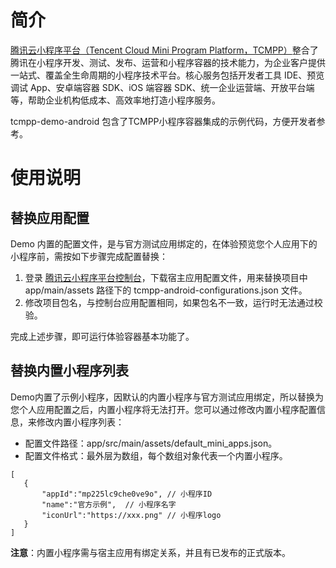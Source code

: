 # 简介

[腾讯云小程序平台（Tencent Cloud Mini Program Platform，TCMPP）](https://cloud.tencent.com/product/tcmpp)整合了腾讯在小程序开发、测试、发布、运营和小程序容器的技术能力，为企业客户提供一站式、覆盖全生命周期的小程序技术平台。核心服务包括开发者工具 IDE、预览调试 App、安卓端容器 SDK、iOS 端容器 SDK、统一企业运营端、开放平台端等，帮助企业机构低成本、高效率地打造小程序服务。

tcmpp-demo-android 包含了TCMPP小程序容器集成的示例代码，方便开发者参考。

# 使用说明

## 替换应用配置

Demo 内置的配置文件，是与官方测试应用绑定的，在体验预览您个人应用下的小程序前，需按如下步骤完成配置替换：

1. 登录 [腾讯云小程序平台控制台](https://console.cloud.tencent.com/tcmpp)，下载宿主应用配置文件，用来替换项目中 app/main/assets 路径下的 tcmpp-android-configurations.json 文件。
2. 修改项目包名，与控制台应用配置相同，如果包名不一致，运行时无法通过校验。

完成上述步骤，即可运行体验容器基本功能了。

## 替换内置小程序列表

Demo内置了示例小程序，因默认的内置小程序与官方测试应用绑定，所以替换为您个人应用配置之后，内置小程序将无法打开。您可以通过修改内置小程序配置信息，来修改内置小程序列表：

- 配置文件路径：app/src/main/assets/default_mini_apps.json。
- 配置文件格式：最外层为数组，每个数组对象代表一个内置小程序。

```
[ 
   {        
       "appId":"mp225lc9che0ve9o", // 小程序ID
       "name":"官方示例",  // 小程序名字
       "iconUrl":"https://xxx.png" // 小程序logo
   }
]
```

**注意**：内置小程序需与宿主应用有绑定关系，并且有已发布的正式版本。
